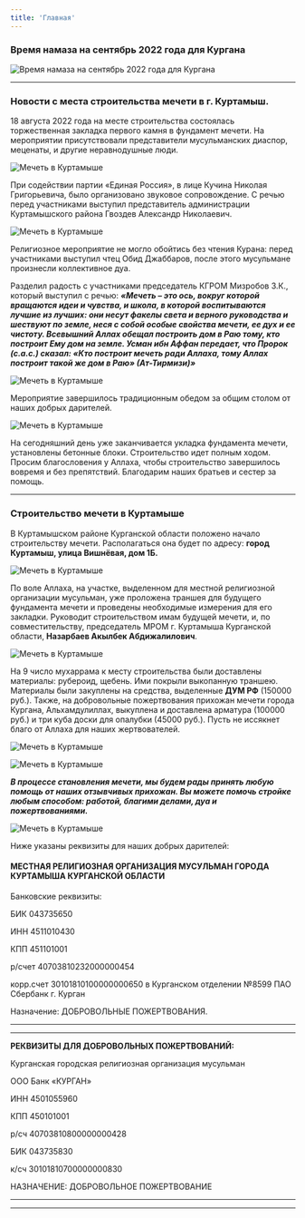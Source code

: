 ```yaml
---
title: 'Главная'
---
```


### Время намаза на сентябрь 2022 года для Кургана

![Время намаза на сентябрь 2022 года для Кургана](./index/yuD97EvI3rw.jpg)

---

### Новости с места строительства мечети в г. Куртамыш.

18 августа 2022 года на месте строительства состоялась торжественная закладка первого камня в фундамент мечети. На мероприятии присутствовали представители 
мусульманских диаспор, меценаты, и другие неравнодушные люди. 

![Мечеть в Куртамыше](./index/открытие.jpg)

При содействии партии «Единая Россия», в лице Кучина Николая Григорьевича, было организовано звуковое сопровождение. С речью перед участниками выступил представитель 
администрации Куртамышского района Гвоздев Александр Николаевич.

![Мечеть в Куртамыше](./index/депутат.jpg)

Религиозное мероприятие не могло обойтись без чтения Курана: перед участниками выступил чтец Обид Джаббаров, после этого мусульмане произнесли коллективное дуа. 

Разделил радость с участниками председатель КГРОМ Мизробов З.К., который выступил с речью: ***«Мечеть – это ось, вокруг которой вращаются идеи и чувства, и школа, в 
которой воспитываются лучшие из лучших: они несут факелы света и верного руководства и шествуют по земле, неся с собой особые свойства мечети, ее дух и ее чистоту. 
Всевышний Аллах обещал построить дом в Раю тому, кто построит Ему дом на земле. Усман ибн Аффан передает, что Пророк (с.а.с.) сказал: «Кто построит мечеть ради Аллаха, 
тому Аллах построит такой же дом в Раю» (Ат-Тирмизи)»***

![Мечеть в Куртамыше](./index/зиедали.jpg)

Мероприятие завершилось традиционным обедом за общим столом от наших добрых дарителей.

![Мечеть в Куртамыше](./index/обед.jpg)

На сегодняшний день уже заканчивается укладка фундамента мечети, установлены бетонные блоки. Строительство идет полным ходом. Просим благословения у Аллаха, чтобы
строительство завершилось вовремя и без препятствий. Благодарим наших братьев и сестер за помощь.

---



### Строительство мечети в Куртамыше

В Куртамышском районе Курганской области положено начало строительству мечети. Располагаться она будет по адресу: **город Куртамыш, улица Вишнёвая, дом 1Б.** 

![Мечеть в Куртамыше](./index/траншея.jpg)

По воле Аллаха, на участке, выделенном для местной религиозной организации мусульман, уже проложена траншея для будущего фундамента мечети и проведены необходимые измерения для его закладки. Руководит строительством имам будущей мечети, и, по совместительству, председатель МРОМ г. Куртамыша Курганской области, **Назарбаев Акылбек Абдижалилович**.

![Мечеть в Куртамыше](./index/материалы.jpg)

На 9 число мухаррама к месту строительства были доставлены материалы: рубероид, щебень. Ими покрыли выкопанную траншею. Материалы были закуплены на средства, выделенные **ДУМ РФ** (150000 руб.). Также, на добровольные пожертвования прихожан мечети города Кургана, Альхамдулиллах, выкуплена и доставлена арматура (100000 руб.) и три куба доски для опалубки (45000 руб.). Пусть не иссякнет благо от Аллаха для наших жертвователей.

![Мечеть в Куртамыше](./index/щебень.jpg)

![Мечеть в Куртамыше](./index/опалубка.jpg)

***В процессе становления мечети, мы будем рады принять любую помощь от наших отзывчивых прихожан. Вы можете помочь стройке любым способом: работой, благими делами, 
дуа и пожертвованиями.***

![Мечеть в Куртамыше](./index/дуа.jpg)

Ниже указаны реквизиты для наших добрых дарителей:

#### МЕСТНАЯ РЕЛИГИОЗНАЯ ОРГАНИЗАЦИЯ МУСУЛЬМАН ГОРОДА КУРТАМЫША КУРГАНСКОЙ ОБЛАСТИ

Банковские реквизиты: 

БИК 043735650

ИНН 4511010430 

КПП 451101001

р/счет 40703810232000000454

корр.счет 30101810100000000650
в Курганском отделении №8599 ПАО Сбербанк  г. Курган

Назначение: ДОБРОВОЛЬНЫЕ ПОЖЕРТВОВАНИЯ.

---

---


**РЕКВИЗИТЫ ДЛЯ ДОБРОВОЛЬНЫХ ПОЖЕРТВОВАНИЙ:**

Курганская городская религиозная организация мусульман

ООО Банк «КУРГАН»

ИНН 4501055960

КПП 450101001

р/сч 40703810800000000428

БИК 043735830

к/сч 30101810700000000830

НАЗНАЧЕНИЕ: ДОБРОВОЛЬНОЕ ПОЖЕРТВОВАНИЕ

---

---


